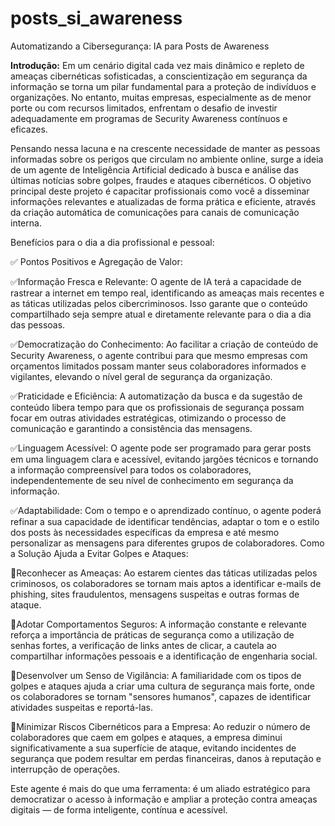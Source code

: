 # posts_si_awareness
Automatizando a Cibersegurança: IA para Posts de Awareness

**Introdução:**
Em um cenário digital cada vez mais dinâmico e repleto de ameaças cibernéticas sofisticadas, a conscientização em segurança da informação se torna um pilar fundamental para a proteção de indivíduos e organizações. No entanto, muitas empresas, especialmente as de menor porte ou com recursos limitados, enfrentam o desafio de investir adequadamente em programas de Security Awareness contínuos e eficazes.

Pensando nessa lacuna e na crescente necessidade de manter as pessoas informadas sobre os perigos que circulam no ambiente online, surge a ideia de um agente de Inteligência Artificial dedicado à busca e análise das últimas notícias sobre golpes, fraudes e ataques cibernéticos. O objetivo principal deste projeto é capacitar profissionais como você a disseminar informações relevantes e atualizadas de forma prática e eficiente, através da criação automática de comunicações para canais de comunicação interna.

Benefícios para o dia a dia profissional e pessoal:

✅ Pontos Positivos e Agregação de Valor:

✅Informação Fresca e Relevante: O agente de IA terá a capacidade de rastrear a internet em tempo real, identificando as ameaças mais recentes e as táticas utilizadas pelos cibercriminosos. Isso garante que o conteúdo compartilhado seja sempre atual e diretamente relevante para o dia a dia das pessoas.

✅Democratização do Conhecimento: Ao facilitar a criação de conteúdo de Security Awareness, o agente contribui para que mesmo empresas com orçamentos limitados possam manter seus colaboradores informados e vigilantes, elevando o nível geral de segurança da organização.

✅Praticidade e Eficiência: A automatização da busca e da sugestão de conteúdo libera tempo para que os profissionais de segurança possam focar em outras atividades estratégicas, otimizando o processo de comunicação e garantindo a consistência das mensagens.

✅Linguagem Acessível: O agente pode ser programado para gerar posts em uma linguagem clara e acessível, evitando jargões técnicos e tornando a informação compreensível para todos os colaboradores, independentemente de seu nível de conhecimento em segurança da informação.

✅Adaptabilidade: Com o tempo e o aprendizado contínuo, o agente poderá refinar a sua capacidade de identificar tendências, adaptar o tom e o estilo dos posts às necessidades específicas da empresa e até mesmo personalizar as mensagens para diferentes grupos de colaboradores.
Como a Solução Ajuda a Evitar Golpes e Ataques:

🔐Reconhecer as Ameaças: Ao estarem cientes das táticas utilizadas pelos criminosos, os colaboradores se tornam mais aptos a identificar e-mails de phishing, sites fraudulentos, mensagens suspeitas e outras formas de ataque.
  
🔐Adotar Comportamentos Seguros: A informação constante e relevante reforça a importância de práticas de segurança como a utilização de senhas fortes, a verificação de links antes de clicar, a cautela ao compartilhar informações pessoais e a identificação de engenharia social.
  
🔐Desenvolver um Senso de Vigilância: A familiaridade com os tipos de golpes e ataques ajuda a criar uma cultura de segurança mais forte, onde os colaboradores se tornam "sensores humanos", capazes de identificar atividades suspeitas e reportá-las.

🔐Minimizar Riscos Cibernéticos para a Empresa: Ao reduzir o número de colaboradores que caem em golpes e ataques, a empresa diminui significativamente a sua superfície de ataque, evitando incidentes de segurança que podem resultar em perdas financeiras, danos à reputação e interrupção de operações.

Este agente é mais do que uma ferramenta: é um aliado estratégico para democratizar o acesso à informação e ampliar a proteção contra ameaças digitais — de forma inteligente, contínua e acessível.

